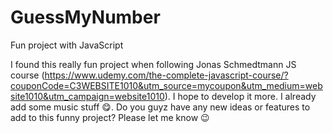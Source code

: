 # GuessMyNumber
Fun project with JavaScript

I found this really fun project when following Jonas Schmedtmann JS course (https://www.udemy.com/the-complete-javascript-course/?couponCode=C3WEBSITE1010&utm_source=mycoupon&utm_medium=website1010&utm_campaign=website1010). I hope to develop it more. I already add some music stuff 😋. Do you guyz have any new ideas or features to add to this funny project? Please let me know 😉

